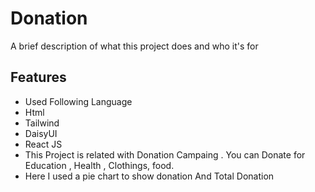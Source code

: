 # Donation

A brief description of what this project does and who it's for


## Features

- Used Following Language
- Html
- Tailwind
- DaisyUI
- React JS
- This Project is related with Donation Campaing . You can Donate for Education , Health , Clothings, food.
- Here I used a pie chart to show donation And Total Donation
